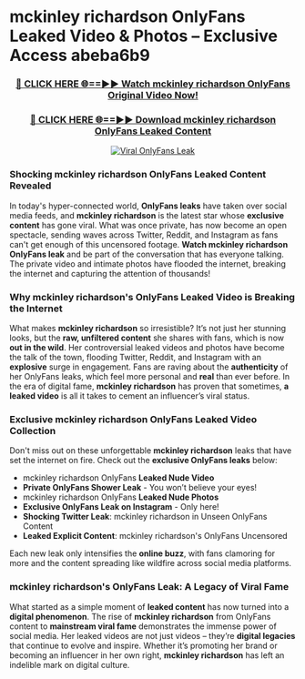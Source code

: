 # mckinley richardson OnlyFans Leaked Video & Photos – Exclusive Access abeba6b9

<div align="center">

### [🔴 CLICK HERE 🌐==►► Watch mckinley richardson OnlyFans Original Video Now!](https://aff.leakpic.com/?utm_medium=9dac6e3e92780789e695eb65dc45befdb20081c8&utm_campaign=Link_for_leakpic_com_abeba6b9)

### [🔴 CLICK HERE 🌐==►► Download mckinley richardson OnlyFans Leaked Content](https://aff.leakpic.com/?utm_medium=9dac6e3e92780789e695eb65dc45befdb20081c8&utm_campaign=Link_for_leakpic_com_abeba6b9)

[![Viral OnlyFans Leak](https://i.ibb.co.com/xMMVF88/686577567.gif)](https://aff.leakpic.com/?utm_medium=9dac6e3e92780789e695eb65dc45befdb20081c8&utm_campaign=Link_for_leakpic_com_abeba6b9)

</div>

### Shocking mckinley richardson OnlyFans Leaked Content Revealed
In today's hyper-connected world, **OnlyFans leaks** have taken over social media feeds, and **mckinley richardson** is the latest star whose **exclusive content** has gone viral. What was once private, has now become an open spectacle, sending waves across Twitter, Reddit, and Instagram as fans can't get enough of this uncensored footage. 
**Watch mckinley richardson OnlyFans leak** and be part of the conversation that has everyone talking. The private video and intimate photos have flooded the internet, breaking the internet and capturing the attention of thousands!

### Why mckinley richardson's OnlyFans Leaked Video is Breaking the Internet
What makes **mckinley richardson** so irresistible? It’s not just her stunning looks, but the **raw, unfiltered content** she shares with fans, which is now **out in the wild**. Her controversial leaked videos and photos have become the talk of the town, flooding Twitter, Reddit, and Instagram with an **explosive** surge in engagement. 
Fans are raving about the **authenticity** of her OnlyFans leaks, which feel more personal and **real** than ever before. In the era of digital fame, **mckinley richardson** has proven that sometimes, **a leaked video** is all it takes to cement an influencer’s viral status.

### Exclusive mckinley richardson OnlyFans Leaked Video Collection
Don't miss out on these unforgettable **mckinley richardson** leaks that have set the internet on fire. Check out the **exclusive OnlyFans leaks** below:

- mckinley richardson OnlyFans **Leaked Nude Video**
- **Private OnlyFans Shower Leak** - You won’t believe your eyes!
- mckinley richardson OnlyFans **Leaked Nude Photos**
- **Exclusive OnlyFans Leak on Instagram** - Only here!
- **Shocking Twitter Leak**: mckinley richardson in Unseen OnlyFans Content
- **Leaked Explicit Content**: mckinley richardson's OnlyFans Uncensored

Each new leak only intensifies the **online buzz**, with fans clamoring for more and the content spreading like wildfire across social media platforms.

### mckinley richardson's OnlyFans Leak: A Legacy of Viral Fame
What started as a simple moment of **leaked content** has now turned into a **digital phenomenon**. The rise of **mckinley richardson** from OnlyFans content to **mainstream viral fame** demonstrates the immense power of social media. 
Her leaked videos are not just videos – they’re **digital legacies** that continue to evolve and inspire. Whether it’s promoting her brand or becoming an influencer in her own right, **mckinley richardson** has left an indelible mark on digital culture.
